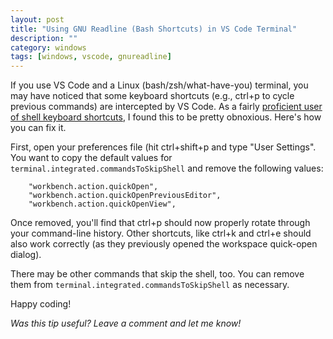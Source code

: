 ```yaml
---
layout: post
title: "Using GNU Readline (Bash Shortcuts) in VS Code Terminal"
description: ""
category: windows
tags: [windows, vscode, gnureadline]
---
```

If you use VS Code and a Linux (bash/zsh/what-have-you) terminal, you may have noticed that some keyboard shortcuts (e.g., ctrl+p to cycle previous commands) are intercepted by VS Code. As a fairly [proficient user of shell keyboard shortcuts](http://dailytechnology.net/talk-cli-intro/#/), I found this to be pretty obnoxious. Here's how you can fix it.

First, open your preferences file (hit ctrl+shift+p and type "User Settings". You want to copy the default values for `terminal.integrated.commandsToSkipShell` and remove the following values:

```
    "workbench.action.quickOpen",
    "workbench.action.quickOpenPreviousEditor",
    "workbench.action.quickOpenView",
```

Once removed, you'll find that ctrl+p should now properly rotate through your command-line history. Other shortcuts, like ctrl+k and ctrl+e should also work correctly (as they previously opened the workspace quick-open dialog).

There may be other commands that skip the shell, too. You can remove them from `terminal.integrated.commandsToSkipShell` as necessary.

Happy coding!

_Was this tip useful? Leave a comment and let me know!_
